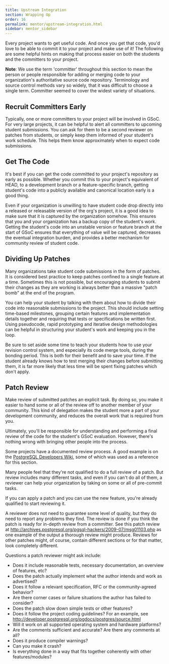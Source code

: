 ```yaml
---
title: Upstream Integration
section: Wrapping Up
order: 16
permalink: mentor/upstream-integration.html
sidebar: mentor_sidebar
---
```


Every project wants to get useful code. And once you get that code, you'd love to be able to commit it to your project and make use of it! The following are some helpful hints on making that process easier on both the students and the committers to your project.

**Note**: We use the term 'committer' throughout this section to mean the person or people responsible for adding or merging code to your organization's authoritative source code repository. Terminology and source control methods vary so widely, that it was difficult to choose a single term. Committer seemed to cover the widest variety of situations.


## Recruit Committers Early

Typically, one or more committers to your project will be involved in GSoC. For very large projects, it can be helpful to alert all committers to upcoming student submissions. You can ask for them to be a second reviewer on patches from students, or simply keep them informed of your student's work schedule. This helps them know approximately when to expect code submissions.


## Get The Code

It's best if you can get the code committed to your project's repository as early as possible. Whether you commit this to your project's equivalent of HEAD, to a development branch or a feature-specific branch, getting student's code into a publicly available and canonical location early is a good thing.

Even if your organization is unwilling to have student code drop directly into a released or releasable version of the org's project, it is a good idea to make sure that it is captured by the organization somehow. This ensures that you and your organization has a backup copy of the student's work. Getting the student's code into an unstable version or feature branch at the start of GSoC ensures that everything of value will be captured, decreases the eventual integration burden, and provides a better mechanism for community review of student code.


## Dividing Up Patches

Many organizations take student code submissions in the form of patches.  It is considered best practice to keep patches confined to a single feature at a time. Sometimes this is not possible, but encouraging students to submit their changes as they are working is always better than a massive "patch bomb" at the end of the program.

You can help your student by talking with them about how to divide their code into reasonable submissions to the project. This should include setting time-based milestones, grouping certain features and implementation details together and requiring that tests or specifications be written first. Using pseudocode, rapid prototyping and iterative design methodologies can be helpful in structuring your student's work and keeping you in the loop.

Be sure to set aside some time to teach your students how to use your revision control system, and especially its code merge tools, during the bonding period. This is both for their benefit and to save your time. If the student already knows how to test merging their changes before submitting them, it is far more likely that less time will be spent fixing patches which don't apply.


## Patch Review

Make review of submitted patches an explicit task. By doing so, you make it easier to hand some or all of the review off to another member of your community. This kind of delegation makes the student more a part of your development community, and reduces the overall work that is required from you.

Ultimately, you'll be responsible for understanding and performing a final review of the code for the student's GSoC evaluation. However, there's nothing wrong with bringing other people into the process.

Some projects have a documented review process. A good example is on the [PostgreSQL Developers Wiki](http://wiki.postgresql.org/wiki/Reviewing_a_Patch), some of which was used as a reference for this section.

Many people feel that they're not qualified to do a full review of a patch. But review includes many different tasks, and even if you can't do all of them, a reviewer can help your organization by taking on some or all of pre-commit tasks.

If you can apply a patch and you can use the new feature, you're already qualified to start reviewing it.

A reviewer does not need to guarantee some level of quality, but they do need to report any problems they find. The review is done if you think the patch is ready for in-depth review from a committer. See this patch review at <http://archives.postgresql.org/pgsql-hackers/2009-07/msg01103.php> as one example of the output a thorough review might produce. Reviews for other patches might, of course, contain different sections or for that matter, look completely different.

Questions a patch reviewer might ask include:

*   Does it include reasonable tests, necessary documentation, an overview of features, etc?
*   Does the patch actually implement what the author intends and work as advertised?
*   Does it follow a relevant specification, RFC or the community-agreed behavior?
*   Are there corner cases or failure situations the author has failed to consider?
*   Does the patch slow down simple tests or other features?
*   Does it follow the project coding guidelines? For an example, see <http://developer.postgresql.org/pgdocs/postgres/source.html>
*   Will it work on all supported operating system and hardware platforms?
*   Are the comments sufficient and accurate? Are there any comments at all?
*   Does it produce compiler warnings?
*   Can you make it crash?
*   Is everything done in a way that fits together coherently with other features/modules?


